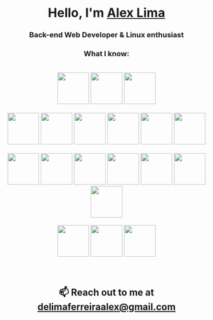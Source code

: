 <h1 align="center">Hello, I'm <a href="https://github.com/luminahi">Alex Lima</a></h1>
<h3 align="center">Back-end Web Developer & Linux enthusiast</h3>

<h3 align="center">What I know: </h3>

<br/>

<div>
  <div align="center" >
    <img height="72" width="72" 
      src="https://cdn.simpleicons.org/linux/#FCC624" />
    <img height="72" width="72" 
      src="https://cdn.simpleicons.org/ubuntu/#E95420" />
    <img height="72" width="72" 
      src="https://cdn.simpleicons.org/archlinux/#1793D1" />
  </div>

  <br/>
  
  <div align="center">
    <img height="72" width="72" 
      src="https://cdn.simpleicons.org/nodedotjs/#339933" />
    <img height="72" width="72" 
      src="https://cdn.simpleicons.org/javascript/#F7DF1E" />
    <img height="72" width="72" 
      src="https://cdn.simpleicons.org/typescript/#3178C6" />
    <img height="72" width="72" 
      src="https://cdn.simpleicons.org/express/black/white" />
    <img height="72" width="72" 
      src="https://cdn.simpleicons.org/jest/#C21325" />
    <img height="72" width="72" 
      src="https://cdn.simpleicons.org/react/#61DAFB" />
  </div>
  
  <br/>
  
  <div align="center">
    <img height="72" width="72" 
      src="https://cdn.simpleicons.org/amazonaws/#232F3E" />
    <img height="72" width="72" 
      src="https://cdn.simpleicons.org/docker/#2496ED" />
    <img height="72" width="72" 
      src="https://cdn.simpleicons.org/git/#F05032" />
    <img height="72" width="72" 
      src="https://cdn.simpleicons.org/postgresql/#4169E1" />
    <img height="72" width="72" 
      src="https://cdn.simpleicons.org/mongodb/#47A248" />
    <img height="72" width="72" 
      src="https://cdn.simpleicons.org/redis/#DC382D" />
    <img height="72" width="72" 
      src="https://cdn.simpleicons.org/rabbitmq/#FF6600" />
  </div>
  
  <br/>
  
  <div align="center">
    <img height="72" width="72" 
        src="https://cdn.simpleicons.org/c/#A8B9CC" />
    <img height="72" width="72" 
        src="https://cdn.simpleicons.org/csharp/#512BD4" />
    <img height="72" width="72" 
        src="https://cdn.simpleicons.org/unity/black/white" />
  </div>
</div>

<br/>
<br/>

<footer>
  <h2 align="center">📫 Reach out to me at <a href=".">delimaferreiraalex@gmail.com</a></h2>
</footer>
